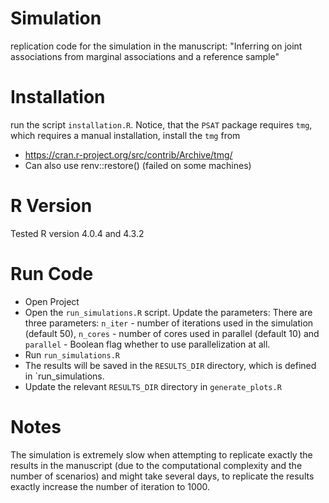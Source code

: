 # Simulation 
replication code for the simulation in the manuscript: "Inferring on joint associations from marginal associations and a reference sample" 

# Installation 
run the script `installation.R`. Notice, that the `PSAT` package requires `tmg`, which requires a manual installation, install the `tmg` from 
 - https://cran.r-project.org/src/contrib/Archive/tmg/
 - Can also use renv::restore() (failed on some machines) 

# R Version 
Tested R version 4.0.4 and 4.3.2

 # Run Code 
 - Open Project 
 - Open the `run_simulations.R` script. Update the parameters:  There are three parameters: `n_iter` - number of iterations used in the simulation (default 50),
 `n_cores` - number of cores used in parallel (default 10) and `parallel` - Boolean flag whether to use parallelization at all. 
 - Run `run_simulations.R`
 - The results will be saved in the `RESULTS_DIR` directory, which is defined in `run_simulations.
 - Update the relevant `RESULTS_DIR` directory in `generate_plots.R`
   

# Notes 
The simulation is extremely slow when attempting to replicate exactly the results in the manuscript (due to the computational complexity and the number of scenarios) and might take several days, to replicate the results exactly increase the number of iteration to 1000. 

